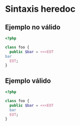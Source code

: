 # Sintaxis heredoc

## Ejemplo no válido

```php
<?php

class foo {
  public $bar = <<<EOT
bar
  EOT;
}
```

## Ejemplo válido

```php
<?php

class foo {
  public $bar = <<<EOT
  bar
  EOT;
}
```
